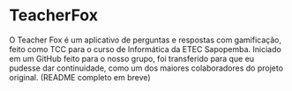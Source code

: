# TeacherFox

O Teacher Fox é um aplicativo de perguntas e respostas com gamificação, feito como TCC para o curso de Informática da ETEC Sapopemba. Iniciado em um GitHub feito para o nosso grupo, foi transferido para que eu pudesse dar continuidade, como um dos maiores colaboradores do projeto original.
(README completo em breve)
